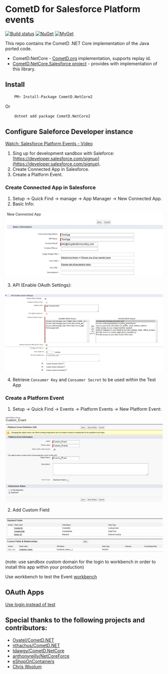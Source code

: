 # CometD for Salesforce Platform events

[![Build status](https://ci.appveyor.com/api/projects/status/6t0kmjpr6ckvhrxe?svg=true)](https://ci.appveyor.com/project/kdcllc/cometd-netcore)
[![NuGet](https://img.shields.io/nuget/v/CometD.NetCore.svg)](https://www.nuget.org/packages?q=CometD.NetCore)
[![MyGet](https://img.shields.io/myget/kdcllc/v/CometD.NetCore.svg?label=myget)](https://www.myget.org/F/kdcllc/api/v2)

This repo contains the CometD .NET Core implementation of the Java ported code.

- CometD.NetCore - [CometD.org](CometD.org) implementation, supports replay id.
- [CometD.NetCore.Salesforce project](https://github.com/kdcllc/CometD.NetCore.Salesforce) - provides with implementation of this library.

## Install

```bash
    PM> Install-Package CometD.NetCore2
```

Or

```bash
    dotnet add package CometD.NetCore2
```

## Configure Saleforce Developer instance

[Watch: Salesforce Platform Events - Video](https://www.youtube.com/watch?v=L6OWyCfQD6U)

1. Sing up for development sandbox with Saleforce: [https://developer.salesforce.com/signup](https://developer.salesforce.com/signup).
2. Create Connected App in Salesforce.
3. Create a Platform Event.

### Create Connected App in Salesforce

1. Setup -> Quick Find -> manage -> App Manager -> New Connected App.
2. Basic Info:

![info](./img/new-app-basic-info.jpg)

3. API (Enable OAuth Settings):

![settings](./img/new-app-api-auth.jpg)

4. Retrieve `Consumer Key` and `Consumer Secret` to be used within the Test App

### Create a Platform Event

1. Setup -> Quick Find -> Events -> Platform Events -> New Platform Event:

![event](./img/new-platform-event.jpg)

2. Add Custom Field

![event](./img/new-platform-event-field.jpg)

(note: use sandbox custom domain for the login to workbench in order to install this app within your production)

Use workbench to test the Event [workbench](https://workbench.developerforce.com/login.php?startUrl=%2Finsert.php)

## OAuth Apps

[Use login instead of test](https://github.com/developerforce/Force.com-Toolkit-for-NET/wiki/Web-Server-OAuth-Flow-Sample#am-i-using-the-test-environment)

## Special thanks to the following projects and contributors:

- [Oyatel/CometD.NET](https://github.com/Oyatel/CometD.NET)
- [nthachus/CometD.NET](https://github.com/nthachus/CometD.NET)
- [tdawgy/CometD.NetCore](https://github.com/tdawgy/CometD.NetCore)
- [anthonyreilly/NetCoreForce](https://github.com/anthonyreilly/NetCoreForce)
- [eShopOnContainers](https://github.com/dotnet-architecture/eShopOnContainers)
- [Chris Woolum](https://github.com/cwoolum)
